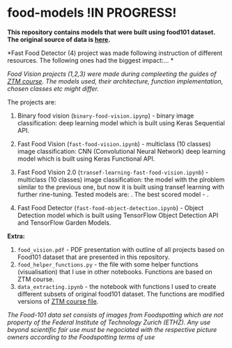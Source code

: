 # food-models    !IN PROGRESS!

**This repository contains models that were built using food101 dataset. The original source of data is [here](https://data.vision.ee.ethz.ch/cvl/datasets_extra/food-101/).**

*Fast Food Detector (4) project was made following instruction of different resources. The following ones had the biggest impact:... *

*Food Vision projects (1,2,3) were made during compleeting the guides of [ZTM course](https://github.com/mrdbourke/tensorflow-deep-learning/tree/main). The models used, their architecture, function implementation, chosen classes etc might differ.*

The projects are:

1. Binary food vision (`binary-food-vision.ipynp`) - binary image classification: deep learning model which is built using Keras Sequential API. 

2. Fast Food Vision (`fast-food-vision.ipynb`) - multiclass (10 classes) image classification: CNN (Convolutional Neural Network) deep learning model which is built using Keras Functional API.

3. Fast Food Vision 2.0 (`transef-learning-fast-food-vision.ipynb`) - multiclass (10 classes) image classification: the model with the plroblem similar to the previous one, but now it is built using transef learning with further rine-tuning. Tested models are: . The best scored model - .

4. Fast Food Detector (`fast-food-object-detection.ipynb`) - Object Detection model which is built using TensorFlow Object Detection API and TensorFlow Garden Models.



**Extra:**
1. `food_vision.pdf` - PDF presentation with outline of all projects based on Food101 dataset that are presented in this repository.
2. `food_helper_functions.py` - the file with some helper functions (visualisation) that I use in other notebooks. Functions are based on ZTM course.
3. `data_extracting.ipynb` - the notebook with functions I used to create different subsets of original food101 dataset. The functions are modified versions of [ZTM course file](https://github.com/mrdbourke/tensorflow-deep-learning/blob/main/extras/image_data_modification.ipynb).









*The Food-101 data set consists of images from Foodspotting which are not property of the Federal Institute of Technology Zurich (ETHZ). Any use beyond scientific fair use must be negociated with the respective picture owners according to the Foodspotting terms of use*

